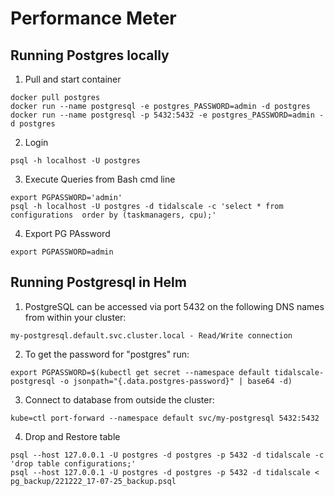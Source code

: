 # Performance Meter

## Running Postgres locally

1. Pull and start container

```
docker pull postgres
docker run --name postgresql -e postgres_PASSWORD=admin -d postgres
docker run --name postgresql -p 5432:5432 -e postgres_PASSWORD=admin -d postgres
```

2. Login

```
psql -h localhost -U postgres
```

3. Execute Queries from Bash cmd line

```
export PGPASSWORD='admin'
psql -h localhost -U postgres -d tidalscale -c 'select * from configurations  order by (taskmanagers, cpu);'

```

4. Export PG PAssword

```
export PGPASSWORD=admin
```


## Running Postgresql in Helm

1. PostgreSQL can be accessed via port 5432 on the following DNS names from within your cluster:

```
my-postgresql.default.svc.cluster.local - Read/Write connection
```

2. To get the password for "postgres" run:

```
export PGPASSWORD=$(kubectl get secret --namespace default tidalscale-postgresql -o jsonpath="{.data.postgres-password}" | base64 -d)
```

3. Connect to database from outside the cluster:

```    
kube=ctl port-forward --namespace default svc/my-postgresql 5432:5432
```

4. Drop and Restore table

```
psql --host 127.0.0.1 -U postgres -d postgres -p 5432 -d tidalscale -c 'drop table configurations;'
psql --host 127.0.0.1 -U postgres -d postgres -p 5432 -d tidalscale < pg_backup/221222_17-07-25_backup.psql
```
